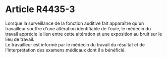 # Article R4435-3

  
Lorsque la surveillance de la fonction auditive fait apparaître qu'un travailleur souffre d'une altération identifiable de l'ouïe, le médecin du travail apprécie le lien entre cette altération et une exposition au bruit sur le lieu de travail.   
Le travailleur est informé par le médecin du travail du résultat et de l'interprétation des examens médicaux dont il a bénéficié.